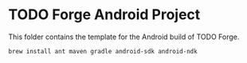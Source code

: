 # TODO Forge Android Project

This folder contains the template for the Android build of TODO Forge.

```shell
brew install ant maven gradle android-sdk android-ndk
```

